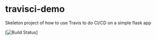 # travisci-demo

Skeleton project of how to use Travis to do CI/CD on a simple flask app

[![Build Status](https://travis-ci.org/J0li3n/travis-demo.png)]